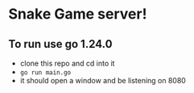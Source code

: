# Snake Game server!

## To run use go 1.24.0

- clone this repo and cd into it
- `go run main.go`
- it should open a window and be listening on 8080
